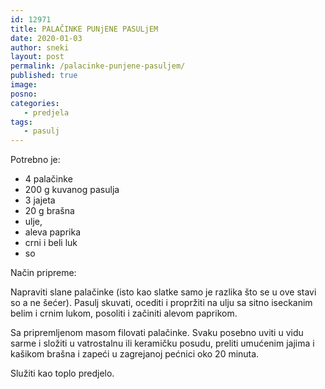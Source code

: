 ```yaml
---
id: 12971
title: PALAČINKE PUNjENE PASULjEM
date: 2020-01-03
author: sneki
layout: post
permalink: /palacinke-punjene-pasuljem/
published: true
image: 
posno: 
categories:
   - predjela 
tags:
   - pasulj
---
```

Potrebno je:

* 4 palačinke
* 200 g kuvanog pasulja
* 3 jajeta
* 20 g brašna
* ulje,
* aleva paprika
* crni i beli luk 
* so

Način pripreme:

Napraviti slane palačinke (isto kao slatke samo je razlika što se u ove stavi so a ne šećer). Pasulj skuvati, ocediti i propržiti na ulju sa sitno iseckanim belim i crnim lukom, posoliti i začiniti alevom paprikom.

Sa pripremljenom masom filovati palačinke. Svaku posebno uviti u vidu sarme i složiti u vatrostalnu ili keramičku posudu, preliti umućenim jajima i kašikom brašna i zapeći u zagrejanoj pećnici oko 20 minuta. 

Služiti kao toplo predjelo.

  

